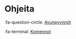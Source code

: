 # Ohjeita
:fa-question-circle: [Avunpyynnöt](/ohjeita/avunpyynnot)

:fa-terminal: [Komennot](/ohjeita/komennot/)